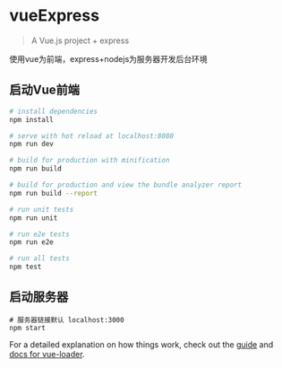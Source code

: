 # vueExpress

> A Vue.js project  + express

使用vue为前端，express+nodejs为服务器开发后台环境

## 启动Vue前端

``` bash
# install dependencies
npm install

# serve with hot reload at localhost:8080
npm run dev

# build for production with minification
npm run build

# build for production and view the bundle analyzer report
npm run build --report

# run unit tests
npm run unit

# run e2e tests
npm run e2e

# run all tests
npm test
```

## 启动服务器

```
# 服务器链接默认 localhost:3000
npm start
```

For a detailed explanation on how things work, check out the [guide](http://vuejs-templates.github.io/webpack/) and [docs for vue-loader](http://vuejs.github.io/vue-loader).

